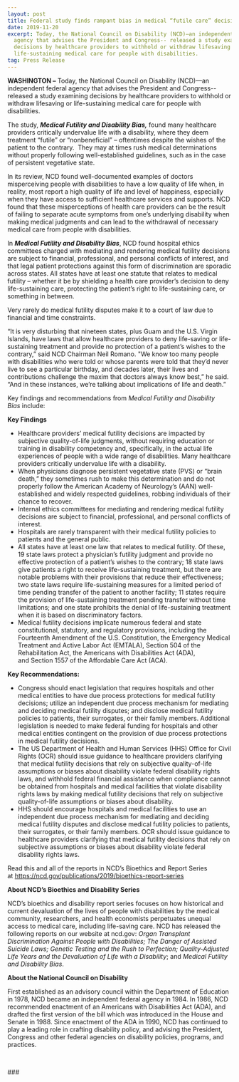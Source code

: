 ```yaml
---
layout: post
title: Federal study finds rampant bias in medical “futile care” decisions
date: 2019-11-20
excerpt: Today, the National Council on Disability (NCD)—an independent federal
  agency that advises the President and Congress-- released a study examining
  decisions by healthcare providers to withhold or withdraw lifesaving or
  life-sustaining medical care for people with disabilities.
tag: Press Release
---
```

**WASHINGTON –** Today, the National Council on Disability (NCD)—an independent federal agency that advises the President and Congress-- released a study examining decisions by healthcare providers to withhold or withdraw lifesaving or life-sustaining medical care for people with disabilities.

The study, ***Medical Futility and Disability Bias,*** found many healthcare providers critically undervalue life with a disability, where they deem treatment “futile” or “nonbeneficial” – oftentimes despite the wishes of the patient to the contrary.  They may at times rush medical determinations without properly following well-established guidelines, such as in the case of persistent vegetative state.

In its review, NCD found well-documented examples of doctors misperceiving people with disabilities to have a low quality of life when, in reality, most report a high quality of life and level of happiness, especially when they have access to sufficient healthcare services and supports. NCD found that these misperceptions of health care providers can be the result of failing to separate acute symptoms from one’s underlying disability when making medical judgments and can lead to the withdrawal of necessary medical care from people with disabilities.

In ***Medical Futility and Disability Bias***, NCD found hospital ethics committees charged with mediating and rendering medical futility decisions are subject to financial, professional, and personal conflicts of interest, and that legal patient protections against this form of discrimination are sporadic across states. All states have at least one statute that relates to medical futility – whether it be by shielding a health care provider’s decision to deny life-sustaining care, protecting the patient’s right to life-sustaining care, or something in between.

Very rarely do medical futility disputes make it to a court of law due to financial and time constraints.

“It is very disturbing that nineteen states, plus Guam and the U.S. Virgin Islands, have laws that allow healthcare providers to deny life-saving or life-sustaining treatment and provide no protection of a patient’s wishes to the contrary,” said NCD Chairman Neil Romano. "We know too many people with disabilities who were told or whose parents were told that they’d never live to see a particular birthday, and decades later, their lives and contributions challenge the maxim that doctors always know best,” he said. “And in these instances, we’re talking about implications of life and death.”

Key findings and recommendations from *Medical Futility and Disability Bias* include:

**Key Findings**

* Healthcare providers’ medical futility decisions are impacted by subjective quality-of-life judgments, without requiring education or training in disability competency and, specifically, in the actual life experiences of people with a wide range of disabilities. Many healthcare providers critically undervalue life with a disability.
* When physicians diagnose persistent vegetative state (PVS) or “brain death,” they sometimes rush to make this determination and do not properly follow the American Academy of Neurology’s (AAN) well-established and widely respected guidelines, robbing individuals of their chance to recover.
* Internal ethics committees for mediating and rendering medical futility decisions are subject to financial, professional, and personal conflicts of interest.
* Hospitals are rarely transparent with their medical futility policies to patients and the general public.
* All states have at least one law that relates to medical futility. Of these, 19 state laws protect a physician’s futility judgment and provide no effective protection of a patient’s wishes to the contrary; 18 state laws give patients a right to receive life-sustaining treatment, but there are notable problems with their provisions that reduce their effectiveness; two state laws require life-sustaining measures for a limited period of time pending transfer of the patient to another facility; 11 states require the provision of life-sustaining treatment pending transfer without time limitations; and one state prohibits the denial of life-sustaining treatment when it is based on discriminatory factors.
* Medical futility decisions implicate numerous federal and state constitutional, statutory, and regulatory provisions, including the Fourteenth Amendment of the U.S. Constitution, the Emergency Medical Treatment and Active Labor Act (EMTALA), Section 504 of the Rehabilitation Act, the Americans with Disabilities Act (ADA),\
  and Section 1557 of the Affordable Care Act (ACA).

**Key Recommendations:**

* Congress should enact legislation that requires hospitals and other medical entities to have due process protections for medical futility decisions; utilize an independent due process mechanism for mediating and deciding medical futility disputes; and disclose medical futility policies to patients, their surrogates, or their family members. Additional legislation is needed to make federal funding for hospitals and other medical entities contingent on the provision of due process protections in medical futility decisions.
* The US Department of Health and Human Services (HHS) Office for Civil Rights (OCR) should issue guidance to healthcare providers clarifying that medical futility decisions that rely on subjective quality-of-life assumptions or biases about disability violate federal disability rights laws, and withhold federal financial assistance when compliance cannot be obtained from hospitals and medical facilities that violate disability rights laws by making medical futility decisions that rely on subjective quality-of-life assumptions or biases about disability.
* HHS should encourage hospitals and medical facilities to use an independent due process mechanism for mediating and deciding medical futility disputes and disclose medical futility policies to patients, their surrogates, or their family members. OCR should issue guidance to healthcare providers clarifying that medical futility decisions that rely on subjective assumptions or biases about disability violate federal disability rights laws.

Read this and all of the reports in NCD’s Bioethics and Report Series at <https://ncd.gov/publications/2019/bioethics-report-series>

**About NCD’s Bioethics and Disability Series**

NCD’s bioethics and disability report series focuses on how historical and current devaluation of the lives of people with disabilities by the medical community, researchers, and health economists perpetuates unequal access to medical care, including life-saving care. NCD has released the following reports on our website at ncd.gov: *Organ Transplant Discrimination Against People with Disabilities; The Danger of Assisted Suicide Laws; Genetic Testing and the Rush to Perfection; Quality-Adjusted Life Years and the Devaluation of Life with a Disability*; and *Medical Futility and Disability Bias*.

**About the National Council on Disability**

First established as an advisory council within the Department of Education in 1978, NCD became an independent federal agency in 1984. In 1986, NCD recommended enactment of an Americans with Disabilities Act (ADA), and drafted the first version of the bill which was introduced in the House and Senate in 1988. Since enactment of the ADA in 1990, NCD has continued to play a leading role in crafting disability policy, and advising the President, Congress and other federal agencies on disability policies, programs, and practices.

 

\###